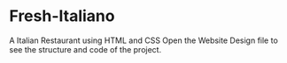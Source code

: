 # Fresh-Italiano
A Italian Restaurant using HTML and CSS
Open the Website Design file to see the structure and code of the project.
